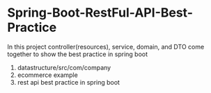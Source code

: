 # Spring-Boot-RestFul-API-Best-Practice
In this project controller(resources), service, domain, and DTO come together to show the best practice in spring boot
1. datastructure/src/com/company
2. ecommerce example
3. rest api best practice in spring boot
